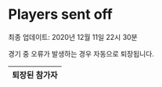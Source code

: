 # Players sent off
최종 업데이트: 2020년 12월 11일 22시 30분


경기 중 오류가 발생하는 경우 자동으로 퇴장됩니다.


| 퇴장된 참가자 |
|:---:|